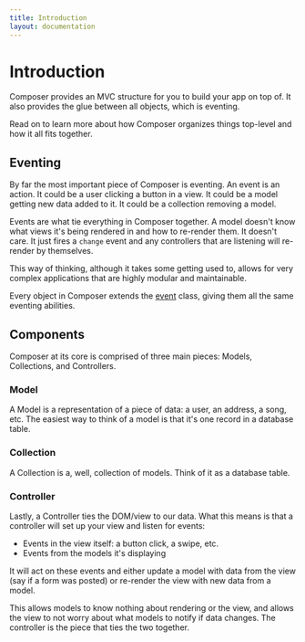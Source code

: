 ```yaml
---
title: Introduction
layout: documentation
---
```


# Introduction

Composer provides an MVC structure for you to build your app on top of. It also
provides the glue between all objects, which is eventing.

Read on to learn more about how Composer organizes things top-level and how it
all fits together.

## Eventing

By far the most important piece of Composer is eventing. An event is an action.
It could be a user clicking a button in a view. It could be a model getting new
data added to it. It could be a collection removing a model.

Events are what tie everything in Composer together. A model doesn't know what
views it's being rendered in and how to re-render them. It doesn't care. It just
fires a `change` event and any controllers that are listening will re-render by
themselves.

This way of thinking, although it takes some getting used to, allows for very
complex applications that are highly modular and maintainable.

Every object in Composer extends the [event](/composer.js/docs/event) class,
giving them all the same eventing abilities.

## Components

Composer at its core is comprised of three main pieces: Models, Collections, and
Controllers.

### Model
A Model is a representation of a piece of data: a user, an address, a song, etc.
The easiest way to think of a model is that it's one record in a database table.

### Collection
A Collection is a, well, collection of models. Think of it as a database table.

### Controller
Lastly, a Controller ties the DOM/view to our data. What this means is that a
controller will set up your view and listen for events:

- Events in the view itself: a button click, a swipe, etc.
- Events from the models it's displaying

It will act on these events and either update a model with data from the view
(say if a form was posted) or re-render the view with new data from a model.

This allows models to know nothing about rendering or the view, and allows the
view to not worry about what models to notify if data changes. The controller is
the piece that ties the two together.

